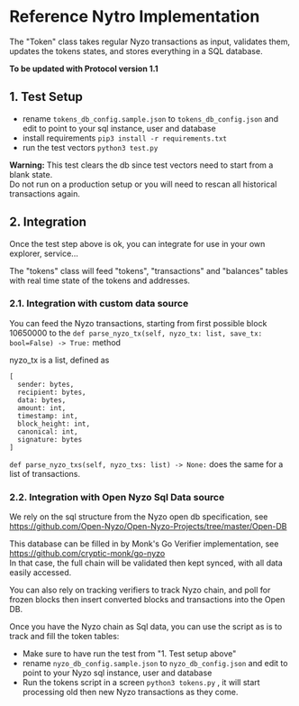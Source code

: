 # Reference Nytro Implementation

The "Token" class takes regular Nyzo transactions as input, validates them, updates the tokens states, and stores everything in a SQL database.

**To be updated with Protocol version 1.1** 

## 1. Test Setup

- rename `tokens_db_config.sample.json` to `tokens_db_config.json` and edit to point to your sql instance, user and database  
- install requirements `pip3 install -r requirements.txt`
- run the test vectors `python3 test.py`


**Warning:** This test clears the db since test vectors need to start from a blank state.  
Do not run on a production setup or you will need to rescan all historical transactions again. 

## 2. Integration

Once the test step above is ok, you can integrate for use in your own explorer, service...  

The "tokens" class will feed "tokens", "transactions" and "balances" tables with real time state of the tokens and addresses.


### 2.1. Integration with custom data source 

You can feed the Nyzo transactions, starting from first possible block 10650000 to the 
`def parse_nyzo_tx(self, nyzo_tx: list, save_tx: bool=False) -> True:` method

nyzo_tx is a list, defined as 
```
[
  sender: bytes, 
  recipient: bytes, 
  data: bytes, 
  amount: int, 
  timestamp: int, 
  block_height: int, 
  canonical: int, 
  signature: bytes
]
```

`def parse_nyzo_txs(self, nyzo_txs: list) -> None:` does the same for a list of transactions.


### 2.2. Integration with Open Nyzo Sql Data source

We rely on the sql structure from the Nyzo open db specification, see https://github.com/Open-Nyzo/Open-Nyzo-Projects/tree/master/Open-DB

This database can be filled in by Monk's Go Verifier implementation, see https://github.com/cryptic-monk/go-nyzo  
In that case, the full chain will be validated then kept synced, with all data easily accessed.

You can also rely on tracking verifiers to track Nyzo chain, and poll for frozen blocks then insert converted blocks and transactions into the Open DB. 

Once you have the Nyzo chain as Sql data, you can use the script as is to track and fill the token tables: 

- Make sure to have run the test from "1. Test setup above"
- rename `nyzo_db_config.sample.json` to `nyzo_db_config.json` and edit to point to your Nyzo sql instance, user and database
- Run the tokens script in a screen `python3 tokens.py` , it will start processing old then new Nyzo transactions as they come.



 

   

